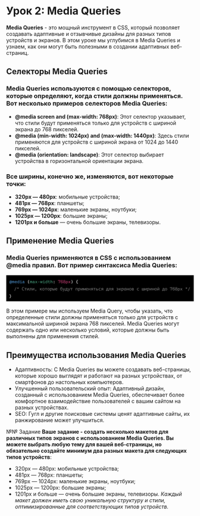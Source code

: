 # Урок 2: Media Queries

**Media Queries** - это мощный инструмент в CSS, который позволяет создавать адаптивные и отзывчивые дизайны для разных типов устройств и экранов. В этом уроке мы углубимся в Media Queries и узнаем, как они могут быть полезными в создании адаптивных веб-страниц.

## Селекторы Media Queries

### Media Queries используются с помощью селекторов, которые определяют, когда стили должны применяться. Вот несколько примеров селекторов Media Queries:

- **@media screen and (max-width: 768px)**: Этот селектор указывает, что стили будут применяться только для устройств с шириной экрана до 768 пикселей.
- **@media (min-width: 1024px) and (max-width: 1440px)**: Здесь стили применяются для устройств с шириной экрана от 1024 до 1440 пикселей.
- **@media (orientation: landscape)**: Этот селектор выбирает устройства в горизонтальной ориентации экрана.
### Все ширины, конечно же, изменяются, вот некоторые точки:

- **320px — 480px**: мобильные устройства;
- **481px — 768px**: планшеты;
- **769px — 1024px**: маленькие экраны, ноутбуки;
- **1025px — 1200px**: большие экраны;
- **1201px и больше** — очень большие экраны, телевизоры.
## Применение Media Queries

### Media Queries применяются в CSS с использованием @media правил. Вот пример синтаксиса Media Queries:

<img src="/FRONTEND_module_7/6. FRONTEND_module__6/les_2/image/1.png" alt="Пример">

В этом примере мы используем Media Query, чтобы указать, что определенные стили должны применяться только для устройств с максимальной шириной экрана 768 пикселей. Media Queries могут содержать одно или несколько условий, которые должны быть выполнены для применения стилей.

## Преимущества использования Media Queries

* Адаптивность: С Media Queries вы можете создавать веб-страницы, которые хорошо выглядят и работают на разных устройствах, от смартфонов до настольных компьютеров.
* Улучшенный пользовательский опыт: Адаптивный дизайн, созданный с использованием Media Queries, обеспечивает более комфортное взаимодействие пользователей с вашим сайтом на разных устройствах.
* SEO: Гугл и другие поисковые системы ценят адаптивные сайты, их ранжирование может улучшиться.

№№ Задание
**Ваше задание - создать несколько макетов для различных типов экранов с использованием Media Queries. Вы можете выбрать любую тему для вашей веб-страницы, но обязательно создайте минимум два разных макета для следующих типов устройств**:

* 320px — 480px: мобильные устройства;
* 481px — 768px: планшеты;
* 769px — 1024px: маленькие экраны, ноутбуки;
* 1025px — 1200px: большие экраны;
* 1201px и больше — очень большие экраны, телевизоры.
*Каждый макет должен иметь свою уникальную структуру и стили, оптимизированные для соответствующих типов устройств.*